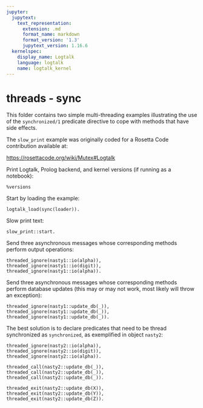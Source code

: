 ```yaml
---
jupyter:
  jupytext:
    text_representation:
      extension: .md
      format_name: markdown
      format_version: '1.3'
      jupytext_version: 1.16.6
  kernelspec:
    display_name: Logtalk
    language: logtalk
    name: logtalk_kernel
---
```


<!--
________________________________________________________________________

This file is part of Logtalk <https://logtalk.org/>  
SPDX-FileCopyrightText: 1998-2025 Paulo Moura <pmoura@logtalk.org>  
SPDX-License-Identifier: Apache-2.0

Licensed under the Apache License, Version 2.0 (the "License");
you may not use this file except in compliance with the License.
You may obtain a copy of the License at

    http://www.apache.org/licenses/LICENSE-2.0

Unless required by applicable law or agreed to in writing, software
distributed under the License is distributed on an "AS IS" BASIS,
WITHOUT WARRANTIES OR CONDITIONS OF ANY KIND, either express or implied.
See the License for the specific language governing permissions and
limitations under the License.
________________________________________________________________________
-->

# threads - sync

This folder contains two simple multi-threading examples illustrating the 
use of the `synchronized/1` predicate directive to cope with methods that 
have side effects.

The `slow_print` example was originally coded for a Rosetta Code contribution
available at:

https://rosettacode.org/wiki/Mutex#Logtalk

Print Logtalk, Prolog backend, and kernel versions (if running as a notebook):

```logtalk
%versions
```

Start by loading the example:

```logtalk
logtalk_load(sync(loader)).
```

Slow print text:

```logtalk
slow_print::start.
```

<!--
abc
123
abc
123
abc
123
abc
123
abc
...
-->

Send three asynchronous messages whose corresponding methods perform output operations:

```logtalk
threaded_ignore(nasty1::io(alpha)), threaded_ignore(nasty1::io(digit)), threaded_ignore(nasty1::io(alpha)).
```

<!--
a0ab1bc2c3ddefef45gg6hh7ii8jkjk9
llmmnnopopqqrrsstztzyyxxwwuv
uv

true.
-->

Send three asynchronous messages whose corresponding methods perform database updates
(this may or may not work, most likely will throw an exception):

```logtalk
threaded_ignore(nasty1::update_db(_)), threaded_ignore(nasty1::update_db(_)), threaded_ignore(nasty1::update_db(_)).
```

<!--
false.
-->

The best solution is to declare predicates that need to be thread synchronized as `synchronized`,
as exemplified in object `nasty2`:

```logtalk
threaded_ignore(nasty2::io(alpha)), threaded_ignore(nasty2::io(digit)), threaded_ignore(nasty2::io(alpha)).
```

<!--
abcdefghijklmnopqrstzyxwuv
0123456789
abcdefghijklmnopqrstzyxwuv

true.
-->

```logtalk
threaded_call(nasty2::update_db(_)), threaded_call(nasty2::update_db(_)), threaded_call(nasty2::update_db(_)).
```

<!--
true.
-->

```logtalk
threaded_exit(nasty2::update_db(X)), threaded_exit(nasty2::update_db(Y)), threaded_exit(nasty2::update_db(Z)).
```

<!--
X = 1
Y = 2
Z = 3 

true.
-->
